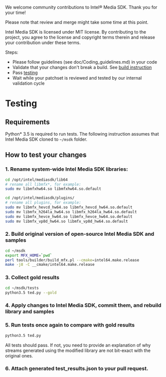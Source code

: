 We welcome community contributions to Intel® Media SDK. Thank you for your time!

Please note that review and merge might take some time at this point.

Intel Media SDK is licensed under MIT license. By contributing to the project, you agree to the license and copyright terms therein and release your contribution under these terms.

Steps:
 - Please follow guidelines (see doc/Coding_guidelines.md) in your code
 - Validate that your changes don't break a build. See [build instruction](./README.md#how-to-build)
 - Pass [testing](#testing)
 - Wait while your patchset is reviewed and tested by our internal validation cycle

# Testing

## Requirements

Python* 3.5 is required to run tests. The following instruction assumes that Intel Media SDK cloned to `~/msdk` folder.

## How to test your changes

### 1. Rename system-wide Intel Media SDK libraries:

```sh
cd /opt/intel/mediasdk/lib64
# rename all libmfx*, for example:
sudo mv libmfxhw64.so libmfxhw64.so.default

cd /opt/intel/mediasdk/plugins/
# rename all plugins, for example:
sudo mv libmfx_hevcd_hw64.so libmfx_hevcd_hw64.so.default
sudo mv libmfx_h264la_hw64.so libmfx_h264la_hw64.so.default
sudo mv libmfx_hevce_hw64.so libmfx_hevce_hw64.so.default
sudo mv libmfx_vp8d_hw64.so libmfx_vp8d_hw64.so.default
```

### 2. Build original version of open-source Intel Media SDK and samples

```sh
cd ~/msdk
export MFX_HOME=`pwd`
perl tools/builder/build_mfx.pl --cmake=intel64.make.release
make -j8 -C __cmake/intel64.make.release
```

### 3. Collect gold results

```sh
cd ~/msdk/tests
python3.5 ted.py --gold
```

### 4. Apply changes to Intel Media SDK, commit them, and rebuild library and samples

### 5. Run tests once again to compare with gold results

```sh
python3.5 ted.py
```

All tests should pass. If not, you need to provide an explanation of why streams generated using the modified library are not bit-exact with the original ones.

### 6. Attach generated test_results.json to your pull request.
